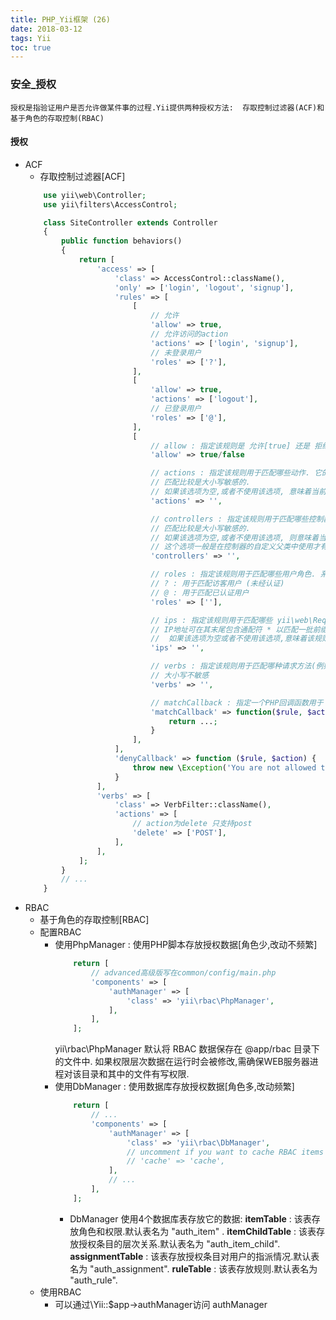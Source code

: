 ```yaml
---
title: PHP_Yii框架 (26)
date: 2018-03-12
tags: Yii
toc: true
---
```


### 安全_授权
    授权是指验证用户是否允许做某件事的过程.Yii提供两种授权方法:  存取控制过滤器(ACF)和基于角色的存取控制(RBAC)

<!-- more -->

#### 授权
- ACF
    * 存取控制过滤器[ACF]
    ```php
        use yii\web\Controller;
        use yii\filters\AccessControl;

        class SiteController extends Controller
        {
            public function behaviors()
            {
                return [
                    'access' => [
                        'class' => AccessControl::className(),
                        'only' => ['login', 'logout', 'signup'],
                        'rules' => [
                            [
                                // 允许
                                'allow' => true,
                                // 允许访问的action
                                'actions' => ['login', 'signup'],
                                // 未登录用户
                                'roles' => ['?'],
                            ],
                            [
                                'allow' => true,
                                'actions' => ['logout'],
                                // 已登录用户
                                'roles' => ['@'],
                            ],
                            [
                                // allow : 指定该规则是 允许[true] 还是 拒绝[false]
                                'allow' => true/false

                                // actions : 指定该规则用于匹配哪些动作. 它的值应该是动作方法的ID数组.
                                // 匹配比较是大小写敏感的.
                                // 如果该选项为空,或者不使用该选项, 意味着当前规则适用于所有的动作
                                'actions' => '',

                                // controllers : 指定该规则用于匹配哪些控制器. 它的值应为控制器ID数组.
                                // 匹配比较是大小写敏感的.
                                // 如果该选项为空,或者不使用该选项, 则意味着当前规则适用于所有的动作.
                                // 这个选项一般是在控制器的自定义父类中使用才有意义
                                'controllers' => '',

                                // roles : 指定该规则用于匹配哪些用户角色. 系统自带两个特殊的角色,通过 yii\web\User::isGuest 来判断
                                // ? : 用于匹配访客用户 (未经认证)
                                // @ : 用于匹配已认证用户
                                'roles' => [''],

                                // ips : 指定该规则用于匹配哪些 yii\web\Request::userIP . 
                                // IP地址可在其末尾包含通配符 * 以匹配一批前缀相同的IP地址
                                //  如果该选项为空或者不使用该选项,意味着该规则适用于所有角色.
                                'ips' => '',

                                // verbs : 指定该规则用于匹配哪种请求方法(例如GET, POST). 
                                // 大小写不敏感
                                'verbs' => '',

                                // matchCallback : 指定一个PHP回调函数用于 判定该规则是否满足条件
                                'matchCallback' => function($rule, $action) {
                                    return ...;
                                }
                            ],
                        ],
                        'denyCallback' => function ($rule, $action) {
                            throw new \Exception('You are not allowed to access this page');
                        }
                    ],
                    'verbs' => [
                        'class' => VerbFilter::className(),
                        'actions' => [
                            // action为delete 只支持post
                            'delete' => ['POST'],
                        ],
                    ],
                ];
            }
            // ...
        }
    ```
- RBAC
    * 基于角色的存取控制[RBAC]
    * 配置RBAC
        * 使用PhpManager : 使用PHP脚本存放授权数据[角色少,改动不频繁]
            ```php
                return [
                    // advanced高级版写在common/config/main.php
                    'components' => [
                        'authManager' => [
                            'class' => 'yii\rbac\PhpManager',
                        ],
                    ],
                ];
            ```
            yii\rbac\PhpManager 默认将 RBAC 数据保存在 @app/rbac 目录下的文件中. 如果权限层次数据在运行时会被修改,需确保WEB服务器进程对该目录和其中的文件有写权限.
        * 使用DbManager : 使用数据库存放授权数据[角色多,改动频繁]
            ```php
                return [
                    // ...
                    'components' => [
                        'authManager' => [
                            'class' => 'yii\rbac\DbManager',
                            // uncomment if you want to cache RBAC items hierarchy
                            // 'cache' => 'cache',
                        ],
                        // ...
                    ],
                ];
            ```
            * DbManager 使用4个数据库表存放它的数据: 
            **itemTable** : 该表存放角色和权限.默认表名为 "auth_item" .
            **itemChildTable** : 该表存放授权条目的层次关系.默认表名为 "auth_item_child".
            **assignmentTable** : 该表存放授权条目对用户的指派情况.默认表名为 "auth_assignment".
            **ruleTable** : 该表存放规则.默认表名为 "auth_rule".
    * 使用RBAC
        * 可以通过\Yii::$app->authManager访问 authManager
